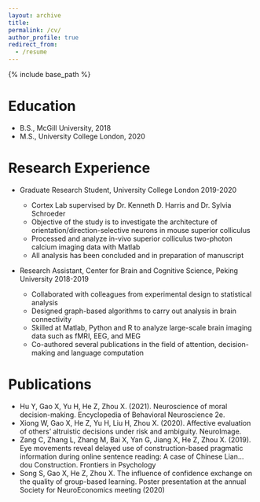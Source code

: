 ```yaml
---
layout: archive
title: 
permalink: /cv/
author_profile: true
redirect_from:
  - /resume
---
```


{% include base_path %}

Education
======
* B.S., McGill University, 2018
* M.S., University College London, 2020



Research Experience
======
* Graduate Research Student, University College London 2019-2020
  * Cortex Lab supervised by Dr. Kenneth D. Harris and Dr. Sylvia Schroeder
  * Objective of the study is to investigate the architecture of orientation/direction-selective neurons in mouse superior colliculus 
  * Processed and analyze in-vivo superior colliculus two-photon calcium imaging data with Matlab
  * All analysis has been concluded and in preparation of manuscript

* Research Assistant, Center for Brain and Cognitive Science, Peking University 2018-2019  
  * Collaborated with colleagues from experimental design to statistical analysis 
  * Designed graph-based algorithms to carry out analysis in brain connectivity 
  * Skilled at Matlab, Python and R to analyze large-scale brain imaging data such as fMRI, EEG, and MEG
  * Co-authored several publications in the field of attention, decision-making and language computation
  
  
  
Publications
======
* Hu Y, Gao X, Yu H, He Z, Zhou X. (2021). Neuroscience of moral decision-making. Encyclopedia of Behavioral Neuroscience 2e.
* Xiong W, Gao X, He Z, Yu H, Liu H, Zhou X. (2020). Affective evaluation of others’ altruistic decisions under risk and ambiguity. NeuroImage.
* Zang C, Zhang L, Zhang M, Bai X, Yan G, Jiang X, He Z, Zhou X. (2019). Eye movements reveal delayed use of construction-based pragmatic information during online sentence reading: A case of Chinese Lian…dou Construction. Frontiers in Psychology
* Song S, Gao X, He Z, Zhou X. The influence of confidence exchange on the quality of group-based learning. Poster presentation at the annual Society for NeuroEconomics meeting (2020)


